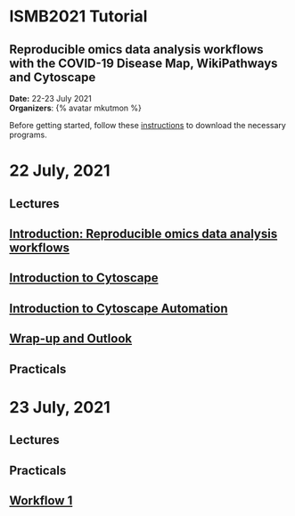 # ISMB2021 Tutorial
## Reproducible omics data analysis workflows with the COVID-19 Disease Map, WikiPathways and Cytoscape

**Date:** 22-23 July 2021<br/>
**Organizers**: {% avatar mkutmon %}

Before getting started, follow these [instructions](materials/Preparation_Instructions.md) to download the necessary programs.

# 22 July, 2021
## Lectures
## [Introduction: Reproducible omics data analysis workflows](presentations/Intro.pdf)
## [Introduction to Cytoscape](https://cytoscape.org/cytoscape-tutorials/presentations/intro-cytoscape-2021-ismb.html)
## [Introduction to Cytoscape Automation](https://cytoscape.org/cytoscape-tutorials/presentations/intro-automation-2021-ismb.html)
## [Wrap-up and Outlook](presentations/Wrap-up.pdf)

## Practicals


# 23 July, 2021
## Lectures


## Practicals
## [Workflow 1](https://github.com/BIGCAT-COVID19/COVID19-NHBE-Workflow/blob/335a38afcf286b60f4222c08d00c9ba67acb781a/Workflow_PathwayNetworkAnalysis.Rmd)
